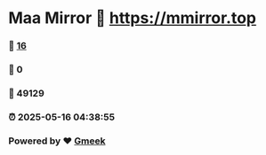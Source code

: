 # Maa Mirror :link: https://mmirror.top 
### :page_facing_up: [16](https://mmirror.top/tag.html) 
### :speech_balloon: 0 
### :hibiscus: 49129 
### :alarm_clock: 2025-05-16 04:38:55 
### Powered by :heart: [Gmeek](https://github.com/Meekdai/Gmeek)

